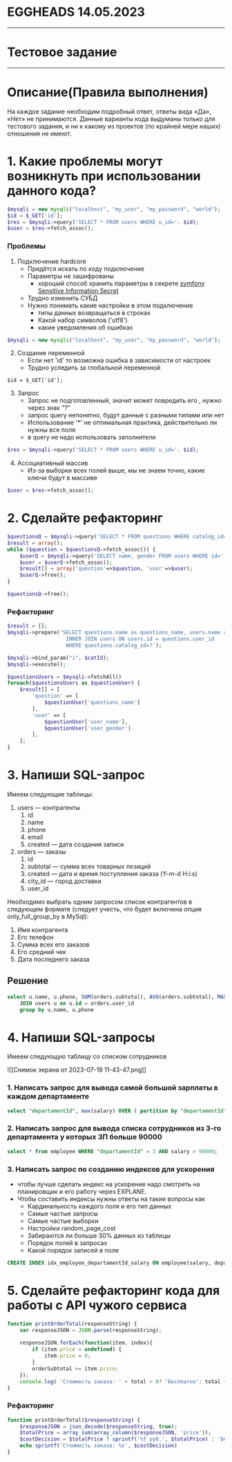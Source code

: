 # EGGHEADS 14.05.2023
---
# Тестовое задание
---
# Описание(Правила выполнения)
На каждое задание необходим подробный ответ, ответы вида «Да», «Нет» не принимаются.
Данные варианты кода выдуманы только для тестового задания, и ни к какому из проектов (по крайней мере наших) отношения не имеют.

# 1.  Какие проблемы могут возникнуть при использовании данного кода?

```php
$mysqli = new mysqli("localhost", "my_user", "my_password", "world");
$id = $_GET['id'];
$res = $mysqli->query('SELECT * FROM users WHERE u_id='. $id);  
$user = $res->fetch_assoc();
```

### Проблемы

1. Подключение hardcore
	- Придётся искать по коду подключение
	- Параметры не зашифрованы 
		- хороший способ хранить параметры в секрете [symfony Sensitive Information Secret](https://symfony.com/doc/current/configuration/secrets.html)
	- Трудно изменить СУБД  
	- Нужно понимать какие настройки в этом подключение 
		- типы данных возвращаться в строках
		- Какой набор символов ('utf8')
		- какие уведомления об ошибках
```php
$mysqli = new mysqli("localhost", "my_user", "my_password", "world");
``` 

2.  Создание переменной 
	- Если нет 'id' то возможна ошибка в зависимости от настроек
	- Трудно уследить за глобальной переменной 
```
$id = $_GET['id'];
```

3. Запрос
	- Запрос не подготовленный, значит может повредить его , нужно через знак "?"
	- запрос query непонятно, будут данные с разными типами или нет 
	- Использование '\*' не оптимальная практика, действительно ли нужны все поля 
	- в query не надо использовать заполнители 
```php
$res = $mysqli->query('SELECT * FROM users WHERE u_id='. $id);  
```

4. Ассоциативный массив
	- Из-за выборки всех полей выше, мы не знаем точно, какие ключи будут в массиве
```php
$user = $res->fetch_assoc();
```


# 2. Сделайте рефакторинг
```php
$questionsQ = $mysqli->query('SELECT * FROM questions WHERE catalog_id='. $catId);
$result = array();
while ($question = $questionsQ->fetch_assoc()) {
	$userQ = $mysqli->query('SELECT name, gender FROM users WHERE id='. (int) $question[‘user_id’]);
	$user = $userQ->fetch_assoc();
	$result[] = array('question'=>$question, 'user'=>$user);
	$userQ->free();
}

$questionsQ->free();
```

### **Рефакторинг** 
```php
$result = [];
$mysqli->prepare('SELECT questions.name as questions_name, users.name as user_name, users.gender as user_gender FROM questions
				   INNER JOIN users ON users.id = questions.user_id 
				   WHERE questions.catalog_id=?');

$mysqli->bind_param("i", $catId);
$mysqli->execute();

$questionsUsers = $mysqli->fetchAll()
foreach($questionsUsers as $questionUser) {
	$result[] = [
		'question' => [
			$questionUser['questions_name']
		],
		'user' => [
			$questionUser['user_name'],
			$questionUser['user_gender']
		],
	];
}

```

# 3. Напиши SQL-запрос

Имеем следующие таблицы:
1. users — контрагенты
    1. id
    2. name
    3. phone
    4. email
    5. created — дата создания записи
2. orders — заказы
    1. id
    2. subtotal — сумма всех товарных позиций
    3. created — дата и время поступления заказа (Y-m-d H:i:s)
    4. city_id — город доставки
    5. user_id 

Необходимо выбрать одним запросом список контрагентов в следующем формате (следует учесть, что будет включена опция only_full_group_by в MySql):
1. Имя контрагента
2. Его телефон
3. Сумма всех его заказов
4. Его средний чек
5. Дата последнего заказа

## Решение 
```sql
select u.name, u.phone, SUM(orders.subtotal), AVG(orders.subtotal), MAX(orders.created) FROM orders  
	JOIN users u on u.id = orders.user_id  
	group by u.name, u.phone
```


# 4. Напиши SQL-запросы

Имеем следующую таблицу со списком сотрудников

![[Снимок экрана от 2023-07-19 11-43-47.png]]
  
### 1. Написать запрос для вывода самой большой зарплаты в каждом департаменте
```sql
select "departamentId", max(salary) OVER ( partition by "departamentId") from employee
```

### 2. Написать запрос для вывода списка сотрудников из 3-го департамента у которых ЗП больше 90000
```sql
select * from employee WHERE "departamentId" = 3 AND salary > 90000;
```

### 3. Написать запрос по созданию индексов для ускорения
- чтобы лучше сделать индекс на ускорение надо смотреть на планировщик и его работу через EXPLANE. 
- Чтобы составить индексы нужны ответы на такие вопросы как
	- Кардинальность каждого  поля и его тип данных
	- Самые частые запросы 
	- Самые частые выборки 
	- Настройки random_page_cost
	- Забираются ли больше 30% данных из таблицы
	- Порядок полей в запросах 
	- Какой порядок записей в поле 
```sql
CREATE INDEX idx_employee_departamentId_salary ON employee(salary, departamentId) using Btree;
```


# **5. Сделайте рефакторинг кода для работы с API чужого сервиса**  
```js
function printOrderTotal(responseString) {
	var responseJSON = JSON.parse(responseString);
	
	responseJSON.forEach(function(item, index){
		if (item.price = undefined) {
			item.price = 0;
		}
		orderSubtotal += item.price;
	});
	console.log( 'Стоимость заказа: ' + total > 0? 'Бесплатно': total + ' руб.');
}
```

### **Рефакторинг** 
```php
function printOrderTotal($responseString) {
	$responseJSON = json_decode($responseString, true);
	$totalPrice = array_sum(array_column($responseJSON, 'price'));
	$costDecision = $totalPrice ? sprintf('%f руб.', $totalPrice) : 'Бесплатно';
    echo sprintf('Стоимость заказа: %s', $costDecision)
}
```
